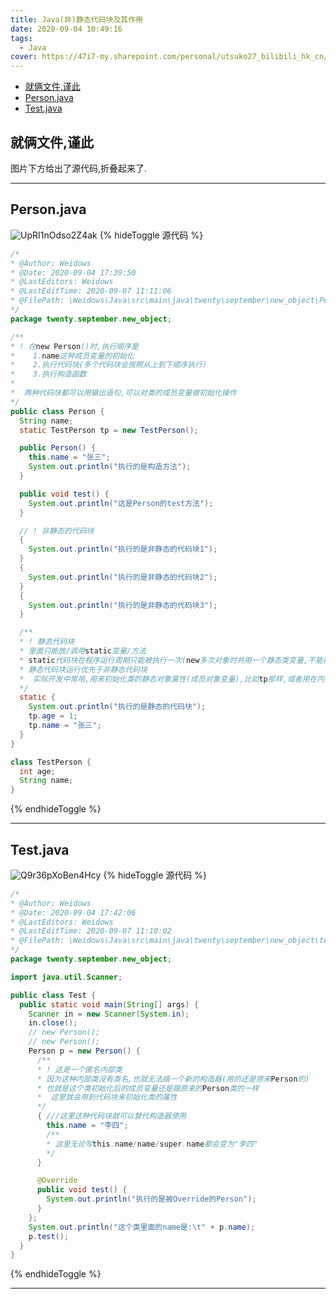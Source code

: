 ```yaml
---
title: Java(非)静态代码块及其作用
date: 2020-09-04 10:49:16
tags:
  - Java
cover: https://47i7-my.sharepoint.com/personal/utsuko27_bilibili_hk_cn/Documents/Pictures/bed/post/XNzZpVAlmohqKHY.jpg
---
```


<!--
 * @Author: Weidows
 * @Date: 2020-09-04 10:49:16
 * @LastEditors: Weidows
 * @LastEditTime: 2021-02-13 17:14:27
 * @FilePath: \Weidowsd:\Game\Github\Blog-private\source\_posts\Java\static_unstatic_block.md
-->

- [就俩文件,谨此](#就俩文件谨此)
- [Person.java](#personjava)
- [Test.java](#testjava)

## 就俩文件,谨此

图片下方给出了源代码,折叠起来了.

---

## Person.java

![UpRI1nOdso2Z4ak](https://47i7-my.sharepoint.com/personal/utsuko27_bilibili_hk_cn/Documents/Pictures/bed/post/GCvw1FlIot7T5iA.jpg)
{% hideToggle 源代码 %}

```java
/*
* @Author: Weidows
* @Date: 2020-09-04 17:39:50
* @LastEditors: Weidows
* @LastEditTime: 2020-09-07 11:11:06
* @FilePath: \Weidows\Java\src\main\java\twenty\september\new_object\Person.java
*/
package twenty.september.new_object;

/**
* ! 在new Person()时,执行顺序是
*    1.name这种成员变量的初始化
*    2.执行代码块(多个代码块会按照从上到下顺序执行)
*    3.执行构造函数
*
*  两种代码块都可以用输出语句,可以对类的成员变量做初始化操作
*/
public class Person {
  String name;
  static TestPerson tp = new TestPerson();

  public Person() {
    this.name = "张三";
    System.out.println("执行的是构造方法");
  }

  public void test() {
    System.out.println("这是Person的test方法");
  }

  // ! 非静态的代码块
  {
    System.out.println("执行的是非静态的代码块1");
  }
  {
    System.out.println("执行的是非静态的代码块2");
  }
  {
    System.out.println("执行的是非静态的代码块3");
  }

  /**
  * ! 静态代码块
  * 里面只能放/调用static变量/方法
  * static代码块在程序运行周期只能被执行一次(new多次对象时共用一个静态类变量,不能被重复调用)
  * 静态代码块运行优先于非静态代码块
  *  实际开发中常用,用来初始化类的静态对象属性(成员对象变量),比如tp那样,或者用在内部类替代构造器使用
  */
  static {
    System.out.println("执行的是静态的代码块");
    tp.age = 1;
    tp.name = "张三";
  }
}

class TestPerson {
  int age;
  String name;
}
```

{% endhideToggle %}

---

## Test.java

![Q9r36pXoBen4Hcy](https://47i7-my.sharepoint.com/personal/utsuko27_bilibili_hk_cn/Documents/Pictures/bed/post/XZ7JLfemrapqcC8.jpg)
{% hideToggle 源代码 %}

```java
/*
* @Author: Weidows
* @Date: 2020-09-04 17:42:06
* @LastEditors: Weidows
* @LastEditTime: 2020-09-07 11:10:02
* @FilePath: \Weidows\Java\src\main\java\twenty\september\new_object\test.java
*/
package twenty.september.new_object;

import java.util.Scanner;

public class Test {
  public static void main(String[] args) {
    Scanner in = new Scanner(System.in);
    in.close();
    // new Person();
    // new Person();
    Person p = new Person() {
      /**
      * ! 这是一个匿名内部类
      * 因为这种内部类没有类名,也就无法搞一个新的构造器(用的还是原来Person的)
      * 也就是这个类初始化后的成员变量还是跟原来的Person类的一样
      *  这里就会用到代码块来初始化类的属性
      */
      { ///这里这种代码块就可以替代构造器使用
        this.name = "李四";
        /**
        * 这里无论写this.name/name/super.name都会变为"李四"
        */
      }

      @Override
      public void test() {
        System.out.println("执行的是被Override的Person");
      }
    };
    System.out.println("这个类里面的name是:\t" + p.name);
    p.test();
  }
}
```

{% endhideToggle %}

---
